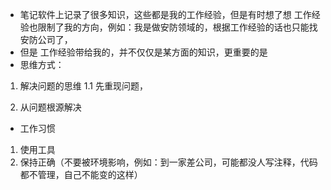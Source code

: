 * 笔记软件上记录了很多知识，这些都是我的工作经验，但是有时想了想 工作经验也限制了我的方向，例如：我是做安防领域的，根据工作经验的话也只能找安防公司了，
* 但是 工作经验带给我的，并不仅仅是某方面的知识，更重要的是 
* 思维方式：
1. 解决问题的思维
1.1 先重现问题，

2. 从问题根源解决
* 工作习惯
1. 使用工具
2. 保持正确（不要被环境影响，例如：到一家差公司，可能都没人写注释，代码都不管理，自己不能变的这样）